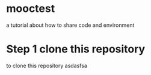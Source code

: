 # mooctest
a tutorial about how to share code and environment 
# Step 1 clone this repository
to clone this repository asdasfsa
